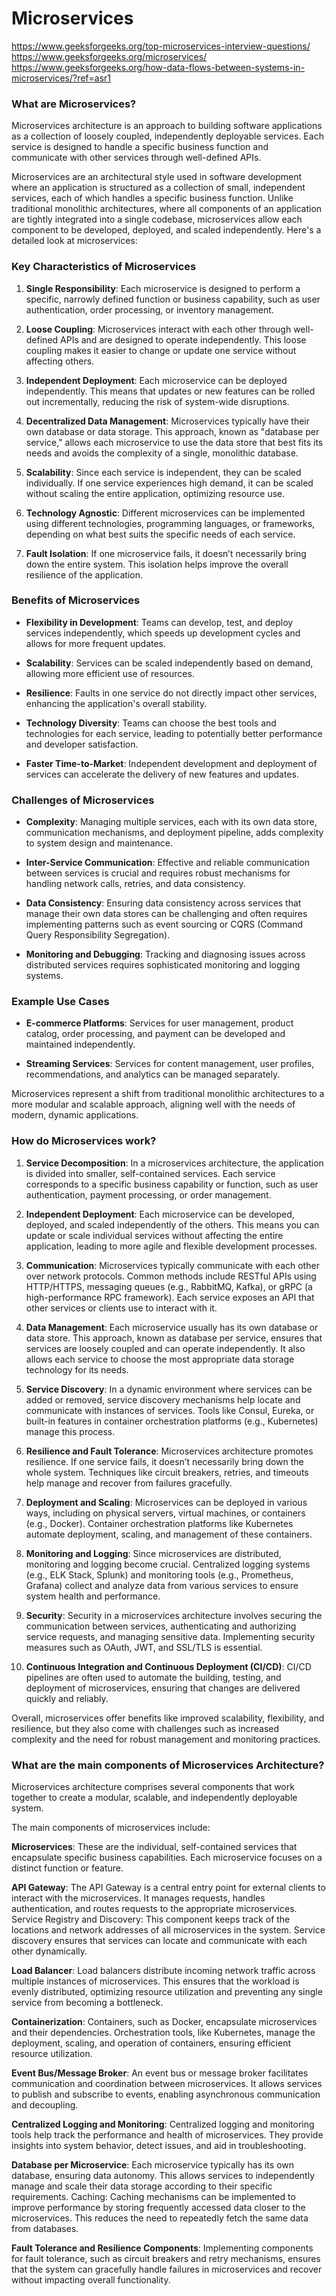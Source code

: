 # Microservices

https://www.geeksforgeeks.org/top-microservices-interview-questions/
https://www.geeksforgeeks.org/microservices/
https://www.geeksforgeeks.org/how-data-flows-between-systems-in-microservices/?ref=asr1

### What are Microservices?

Microservices architecture is an approach to building software applications as a collection of loosely coupled, independently deployable services. Each service is designed to handle a specific business function and communicate with other services through well-defined APIs.

Microservices are an architectural style used in software development where an application is structured as a collection of small, independent services, each of which handles a specific business function. Unlike traditional monolithic architectures, where all components of an application are tightly integrated into a single codebase, microservices allow each component to be developed, deployed, and scaled independently. Here's a detailed look at microservices:

### Key Characteristics of Microservices

1. **Single Responsibility**: Each microservice is designed to perform a specific, narrowly defined function or business capability, such as user authentication, order processing, or inventory management.

2. **Loose Coupling**: Microservices interact with each other through well-defined APIs and are designed to operate independently. This loose coupling makes it easier to change or update one service without affecting others.

3. **Independent Deployment**: Each microservice can be deployed independently. This means that updates or new features can be rolled out incrementally, reducing the risk of system-wide disruptions.

4. **Decentralized Data Management**: Microservices typically have their own database or data storage. This approach, known as "database per service," allows each microservice to use the data store that best fits its needs and avoids the complexity of a single, monolithic database.

5. **Scalability**: Since each service is independent, they can be scaled individually. If one service experiences high demand, it can be scaled without scaling the entire application, optimizing resource use.

6. **Technology Agnostic**: Different microservices can be implemented using different technologies, programming languages, or frameworks, depending on what best suits the specific needs of each service.

7. **Fault Isolation**: If one microservice fails, it doesn’t necessarily bring down the entire system. This isolation helps improve the overall resilience of the application.

### Benefits of Microservices

- **Flexibility in Development**: Teams can develop, test, and deploy services independently, which speeds up development cycles and allows for more frequent updates.
- **Scalability**: Services can be scaled independently based on demand, allowing more efficient use of resources.

- **Resilience**: Faults in one service do not directly impact other services, enhancing the application's overall stability.

- **Technology Diversity**: Teams can choose the best tools and technologies for each service, leading to potentially better performance and developer satisfaction.

- **Faster Time-to-Market**: Independent development and deployment of services can accelerate the delivery of new features and updates.

### Challenges of Microservices

- **Complexity**: Managing multiple services, each with its own data store, communication mechanisms, and deployment pipeline, adds complexity to system design and maintenance.

- **Inter-Service Communication**: Effective and reliable communication between services is crucial and requires robust mechanisms for handling network calls, retries, and data consistency.

- **Data Consistency**: Ensuring data consistency across services that manage their own data stores can be challenging and often requires implementing patterns such as event sourcing or CQRS (Command Query Responsibility Segregation).

- **Monitoring and Debugging**: Tracking and diagnosing issues across distributed services requires sophisticated monitoring and logging systems.

### Example Use Cases

- **E-commerce Platforms**: Services for user management, product catalog, order processing, and payment can be developed and maintained independently.

- **Streaming Services**: Services for content management, user profiles, recommendations, and analytics can be managed separately.

Microservices represent a shift from traditional monolithic architectures to a more modular and scalable approach, aligning well with the needs of modern, dynamic applications.

### How do Microservices work?

1. **Service Decomposition**: In a microservices architecture, the application is divided into smaller, self-contained services. Each service corresponds to a specific business capability or function, such as user authentication, payment processing, or order management.

2. **Independent Deployment**: Each microservice can be developed, deployed, and scaled independently of the others. This means you can update or scale individual services without affecting the entire application, leading to more agile and flexible development processes.

3. **Communication**: Microservices typically communicate with each other over network protocols. Common methods include RESTful APIs using HTTP/HTTPS, messaging queues (e.g., RabbitMQ, Kafka), or gRPC (a high-performance RPC framework). Each service exposes an API that other services or clients use to interact with it.

4. **Data Management**: Each microservice usually has its own database or data store. This approach, known as database per service, ensures that services are loosely coupled and can operate independently. It also allows each service to choose the most appropriate data storage technology for its needs.

5. **Service Discovery**: In a dynamic environment where services can be added or removed, service discovery mechanisms help locate and communicate with instances of services. Tools like Consul, Eureka, or built-in features in container orchestration platforms (e.g., Kubernetes) manage this process.

6. **Resilience and Fault Tolerance**: Microservices architecture promotes resilience. If one service fails, it doesn’t necessarily bring down the whole system. Techniques like circuit breakers, retries, and timeouts help manage and recover from failures gracefully.

7. **Deployment and Scaling**: Microservices can be deployed in various ways, including on physical servers, virtual machines, or containers (e.g., Docker). Container orchestration platforms like Kubernetes automate deployment, scaling, and management of these containers.

8. **Monitoring and Logging**: Since microservices are distributed, monitoring and logging become crucial. Centralized logging systems (e.g., ELK Stack, Splunk) and monitoring tools (e.g., Prometheus, Grafana) collect and analyze data from various services to ensure system health and performance.

9. **Security**: Security in a microservices architecture involves securing the communication between services, authenticating and authorizing service requests, and managing sensitive data. Implementing security measures such as OAuth, JWT, and SSL/TLS is essential.

10. **Continuous Integration and Continuous Deployment (CI/CD)**: CI/CD pipelines are often used to automate the building, testing, and deployment of microservices, ensuring that changes are delivered quickly and reliably.

Overall, microservices offer benefits like improved scalability, flexibility, and resilience, but they also come with challenges such as increased complexity and the need for robust management and monitoring practices.

### What are the main components of Microservices Architecture?
Microservices architecture comprises several components that work together to create a modular, scalable, and independently deployable system.

The main components of microservices include: 

**Microservices**: These are the individual, self-contained services that encapsulate specific business capabilities. Each microservice focuses on a distinct function or feature.

**API Gateway**: The API Gateway is a central entry point for external clients to interact with the microservices. It manages requests, handles authentication, and routes requests to the appropriate microservices.
Service Registry and Discovery: This component keeps track of the locations and network addresses of all microservices in the system. Service discovery ensures that services can locate and communicate with each other dynamically.

**Load Balancer**: Load balancers distribute incoming network traffic across multiple instances of microservices. This ensures that the workload is evenly distributed, optimizing resource utilization and preventing any single service from becoming a bottleneck.

**Containerization**: Containers, such as Docker, encapsulate microservices and their dependencies. Orchestration tools, like Kubernetes, manage the deployment, scaling, and operation of containers, ensuring efficient resource utilization.

**Event Bus/Message Broker**: An event bus or message broker facilitates communication and coordination between microservices. It allows services to publish and subscribe to events, enabling asynchronous communication and decoupling.

**Centralized Logging and Monitoring**: Centralized logging and monitoring tools help track the performance and health of microservices. They provide insights into system behavior, detect issues, and aid in troubleshooting.

**Database per Microservice**: Each microservice typically has its own database, ensuring data autonomy. This allows services to independently manage and scale their data storage according to their specific requirements.
Caching: Caching mechanisms can be implemented to improve performance by storing frequently accessed data closer to the microservices. This reduces the need to repeatedly fetch the same data from databases.

**Fault Tolerance and Resilience Components**: Implementing components for fault tolerance, such as circuit breakers and retry mechanisms, ensures that the system can gracefully handle failures in microservices and recover without impacting overall functionality.
